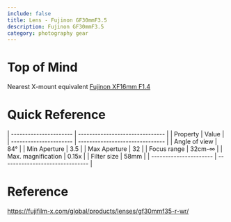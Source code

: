 ```yaml
---
include: false
title: Lens - Fujinon GF30mmF3.5
description: Fujinon GF30mmF3.5
category: photography gear
---
```


# Top of Mind

Nearest X-mount equivalent [Fujinon XF16mm F1.4](fujinon-XF16mmF1.4-R-WR.md)
# Quick Reference

| ---------------------- | ------------------------------- |
| Property               | Value                           |
| ---------------------- | ------------------------------- |
| Angle of view          |  84°                            |
| Min Aperture           |  3.5                            |
| Max Aperture           |  32                             |
| Focus range            |  32cm-∞                         |
| Max. magnification     |  0.15x                          |
| Filter size            |  58mm                           |
| ---------------------- | ------------------------------- |

# Reference

https://fujifilm-x.com/global/products/lenses/gf30mmf35-r-wr/
